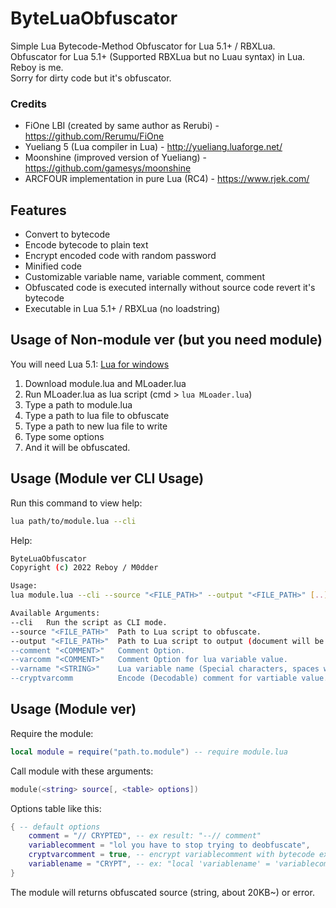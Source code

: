 # ByteLuaObfuscator
Simple Lua Bytecode-Method Obfuscator for Lua 5.1+ / RBXLua. <br>
Obfuscator for Lua 5.1+ (Supported RBXLua but no Luau syntax) in Lua. <br>
Reboy is me. <br>
Sorry for dirty code but it's obfuscator.
### Credits
- FiOne LBI (created by same author as Rerubi) - https://github.com/Rerumu/FiOne
- Yueliang 5 (Lua compiler in Lua) - http://yueliang.luaforge.net/
- Moonshine (improved version of Yueliang) - https://github.com/gamesys/moonshine
- ARCFOUR implementation in pure Lua (RC4) - https://www.rjek.com/
## Features
* Convert to bytecode
* Encode bytecode to plain text
* Encrypt encoded code with random password
* Minified code
* Customizable variable name, variable comment, comment
* Obfuscated code is executed internally without source code revert it's bytecode
* Executable in Lua 5.1+ / RBXLua (no loadstring)
## Usage of Non-module ver (but you need module)
You will need Lua 5.1: [Lua for windows](https://github.com/rjpcomputing/luaforwindows/releases/tag/v5.1.5-52)
1. Download module.lua and MLoader.lua
2. Run MLoader.lua as lua script (cmd > `lua MLoader.lua`)
3. Type a path to module.lua
4. Type a path to lua file to obfuscate
5. Type a path to new lua file to write
6. Type some options
7. And it will be obfuscated.
## Usage (Module ver CLI Usage)
Run this command to view help:
```sh
lua path/to/module.lua --cli
```
Help:
```sh
ByteLuaObfuscator
Copyright (c) 2022 Reboy / M0dder

Usage:
lua module.lua --cli --source "<FILE_PATH>" --output "<FILE_PATH>" [..]

Available Arguments:
--cli   Run the script as CLI mode.
--source "<FILE_PATH>"  Path to Lua script to obfuscate.
--output "<FILE_PATH>"  Path to Lua script to output (document will be created if there isn't).
--comment "<COMMENT>"   Comment Option.
--varcomm "<COMMENT>"   Comment Option for lua variable value.
--varname "<STRING>"    Lua variable name (Special characters, spaces will be replaced with underline).
--cryptvarcomm          Encode (Decodable) comment for vartiable value.

```
## Usage (Module ver)
Require the module: 
```lua
local module = require("path.to.module") -- require module.lua
```
Call module with these arguments:
```lua
module(<string> source[, <table> options])
```
Options table like this:
```lua
{ -- default options
	comment = "// CRYPTED", -- ex result: "--// comment"
	variablecomment = "lol you have to stop trying to deobfuscate",
	cryptvarcomment = true, -- encrypt variablecomment with bytecode ex: "a" -> "\97"
	variablename = "CRYPT", -- ex: "local 'variablename' = 'variablecomment'"
}
```
The module will returns obfuscated source (string, about 20KB~) or error.
